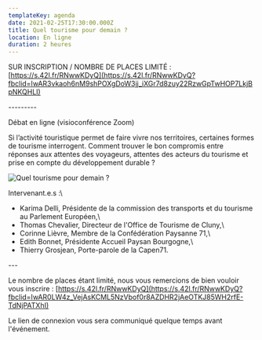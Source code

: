 ```yaml
---
templateKey: agenda
date: 2021-02-25T17:30:00.000Z
title: Quel tourisme pour demain ?
location: En ligne
duration: 2 heures
---
```

<!--StartFragment-->

SUR INSCRIPTION / NOMBRE DE PLACES LIMITÉ : [https://s.42l.fr/RNwwKDyQ](https://s.42l.fr/RNwwKDyQ?fbclid=IwAR3vkaoh6nM9shPOXgDoW3jj_iXGr7d8zuy22RzwGpTwHOP7LkjBpNKQHLI)

\---------

Débat en ligne (visioconférence Zoom)

Si l’activité touristique permet de faire vivre nos territoires, certaines formes de tourisme interrogent. Comment trouver le bon compromis entre réponses aux attentes des voyageurs, attentes des acteurs du tourisme et prise en compte du développement durable ?

![Quel tourisme pour demain ?](/img/2020-majtoursime.png?nf_resize=fit&w=400#img-left "Quel tourisme pour demain ?")

Intervenant.e.s :\
- Karima Delli, Présidente de la commission des transports et du tourisme au Parlement Européen,\
- Thomas Chevalier, Directeur de l'Office de Tourisme de Cluny,\
- Corinne Lièvre, Membre de la Confédération Paysanne 71,\
- Edith Bonnet, Présidente Accueil Paysan Bourgogne,\
- Thierry Grosjean, Porte-parole de la Capen71.

\---

Le nombre de places étant limité, nous vous remercions de bien vouloir vous inscrire : [https://s.42l.fr/RNwwKDyQ](https://s.42l.fr/RNwwKDyQ?fbclid=IwAR0LW4z_VejAsKCML5NzVbof0r8AZDHR2jAeOTKJ85WH2rfE-TdNjPATXhI)

Le lien de connexion vous sera communiqué quelque temps avant l'événement.

<!--EndFragment-->